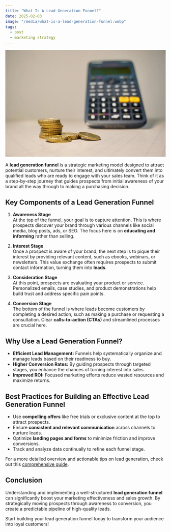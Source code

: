 ```yaml
---
title: "What Is A Lead Generation Funnel?"
date: 2025-02-03
image: "/media/what-is-a-lead-generation-funnel.webp"
tags:
  - post
  - marketing strategy
---
```


![What Is A Lead Generation Funnel?](/media/what-is-a-lead-generation-funnel.webp)

A **lead generation funnel** is a strategic marketing model designed to attract potential customers, nurture their interest, and ultimately convert them into qualified leads who are ready to engage with your sales team. Think of it as a step-by-step journey that guides prospects from initial awareness of your brand all the way through to making a purchasing decision.

## Key Components of a Lead Generation Funnel

1. **Awareness Stage**  
   At the top of the funnel, your goal is to capture attention. This is where prospects discover your brand through various channels like social media, blog posts, ads, or SEO. The focus here is on **educating and informing** rather than selling.

2. **Interest Stage**  
   Once a prospect is aware of your brand, the next step is to pique their interest by providing relevant content, such as ebooks, webinars, or newsletters. This value exchange often requires prospects to submit contact information, turning them into **leads**.

3. **Consideration Stage**  
   At this point, prospects are evaluating your product or service. Personalized emails, case studies, and product demonstrations help build trust and address specific pain points.

4. **Conversion Stage**  
   The bottom of the funnel is where leads become customers by completing a desired action, such as making a purchase or requesting a consultation. Clear **calls-to-action (CTAs)** and streamlined processes are crucial here.

## Why Use a Lead Generation Funnel?

- **Efficient Lead Management:** Funnels help systematically organize and manage leads based on their readiness to buy.  
- **Higher Conversion Rates:** By guiding prospects through targeted stages, you enhance the chances of turning interest into sales.  
- **Improved ROI:** Focused marketing efforts reduce wasted resources and maximize returns.  

## Best Practices for Building an Effective Lead Generation Funnel

- Use **compelling offers** like free trials or exclusive content at the top to attract prospects.  
- Ensure **consistent and relevant communication** across channels to nurture leads.  
- Optimize **landing pages and forms** to minimize friction and improve conversions.  
- Track and analyze data continually to refine each funnel stage.

For a more detailed overview and actionable tips on lead generation, check out this [comprehensive guide](https://leadcraftr.com/posts/lead-generation/).

## Conclusion

Understanding and implementing a well-structured **lead generation funnel** can significantly boost your marketing effectiveness and sales growth. By strategically moving prospects through awareness to conversion, you create a predictable pipeline of high-quality leads.  

Start building your lead generation funnel today to transform your audience into loyal customers!
